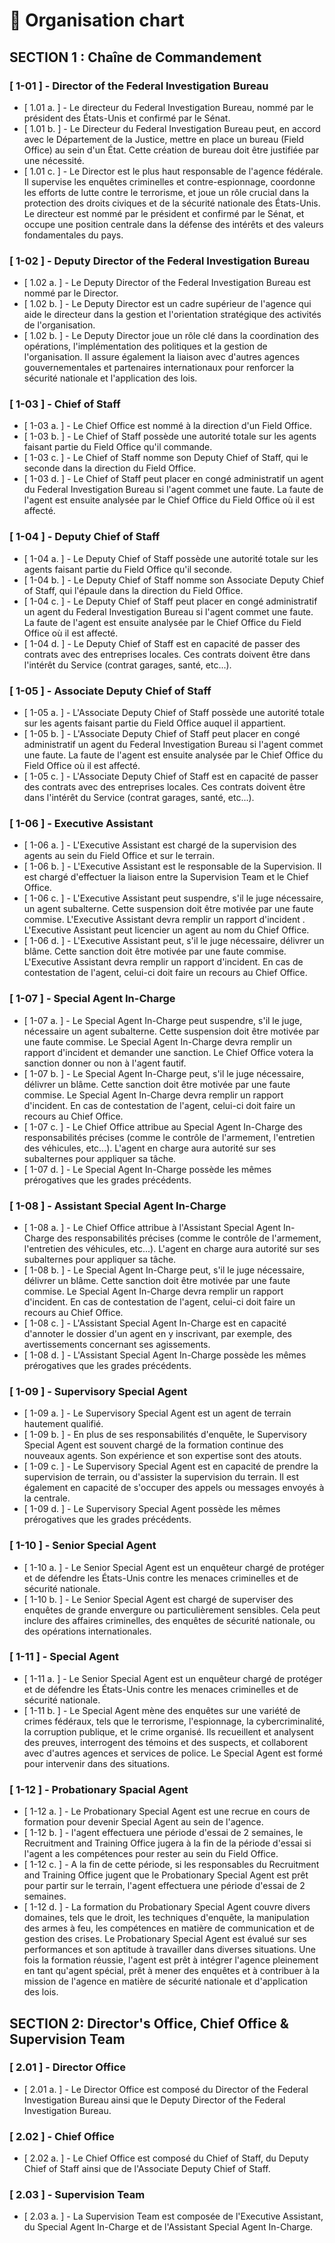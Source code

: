 # 💼 Organisation chart

## SECTION 1 : Chaîne de Commandement&#x20;

### \[ 1-01 ] - Director of the Federal Investigation Bureau&#x20;

* \[ 1.01 a. ] - Le directeur du Federal Investigation Bureau, nommé par le président des États-Unis et confirmé par le Sénat.
* \[ 1.01 b. ] - Le Directeur du Federal Investigation Bureau peut, en accord avec le Département de la Justice, mettre en place un bureau (Field Office) au sein d'un État. Cette création de bureau doit être justifiée par une nécessité.
* \[ 1.01 c. ] - Le Director est le plus haut responsable de l'agence fédérale. Il supervise les enquêtes criminelles et contre-espionnage, coordonne les efforts de lutte contre le terrorisme, et joue un rôle crucial dans la protection des droits civiques et de la sécurité nationale des États-Unis. Le directeur est nommé par le président et confirmé par le Sénat, et occupe une position centrale dans la défense des intérêts et des valeurs fondamentales du pays.

### \[ 1-02 ] - Deputy Director of the Federal Investigation Bureau&#x20;

* \[ 1.02 a. ] - Le Deputy Director of the Federal Investigation Bureau est nommé par le Director.
* \[ 1.02 b. ] - Le Deputy Director est un cadre supérieur de l'agence qui aide le directeur dans la gestion et l'orientation stratégique des activités de l'organisation.
* \[ 1.02 b. ] - Le Deputy Director joue un rôle clé dans la coordination des opérations, l'implémentation des politiques et la gestion de l'organisation. Il assure également la liaison avec d'autres agences gouvernementales et partenaires internationaux pour renforcer la sécurité nationale et l'application des lois.

### \[ 1-03 ] - Chief of Staff&#x20;

* \[ 1-03 a. ] - Le Chief Office est nommé à la direction d'un Field Office.
* \[ 1-03 b. ] - Le Chief of Staff possède une autorité totale sur les agents faisant partie du Field Office qu'il commande.
* \[ 1-03 c. ] - Le Chief of Staff nomme son Deputy Chief of Staff, qui le seconde dans la direction du Field Office.
* \[ 1-03 d. ] - Le Chief of Staff peut placer en congé administratif un agent du Federal Investigation Bureau si l'agent commet une faute. La faute de l'agent est ensuite analysée par le Chief Office du Field Office où il est affecté.

### \[ 1-04 ] - Deputy Chief of Staff&#x20;

* \[ 1-04 a. ] - Le Deputy Chief of Staff possède une autorité totale sur les agents faisant partie du Field Office qu'il seconde.
* \[ 1-04 b. ] - Le Deputy Chief of Staff nomme son Associate Deputy Chief of Staff, qui l'épaule dans la direction du Field Office.
* \[ 1-04 c. ] - Le Deputy Chief of Staff peut placer en congé administratif un agent du Federal Investigation Bureau si l'agent commet une faute. La faute de l'agent est ensuite analysée par le Chief Office du Field Office où il est affecté.
* \[ 1-04 d. ] - Le Deputy Chief of Staff est en capacité de passer des contrats avec des entreprises locales. Ces contrats doivent être dans l'intérêt du Service (contrat garages, santé, etc...).

### \[ 1-05 ] - Associate Deputy Chief of Staff&#x20;

* \[ 1-05 a. ] - L'Associate Deputy Chief of Staff possède une autorité totale sur les agents faisant partie du Field Office auquel il appartient.
* \[ 1-05 b. ] - L'Associate Deputy Chief of Staff peut placer en congé administratif un agent du Federal Investigation Bureau si l'agent commet une faute. La faute de l'agent est ensuite analysée par le Chief Office du Field Office où il est affecté.
* \[ 1-05 c. ] - L'Associate Deputy Chief of Staff est en capacité de passer des contrats avec des entreprises locales. Ces contrats doivent être dans l'intérêt du Service (contrat garages, santé, etc...).

### \[ 1-06 ] - Executive Assistant&#x20;

* \[ 1-06 a. ] - L'Executive Assistant est chargé de la supervision des agents au sein du Field Office et sur le terrain.
* \[ 1-06 b. ] - L'Executive Assistant est le responsable de la Supervision. Il est chargé d'effectuer la liaison entre la Supervision Team et le Chief Office.
* \[ 1-06 c. ] - L'Executive Assistant peut suspendre, s'il le juge nécessaire, un agent subalterne. Cette suspension doit être motivée par une faute commise. L'Executive Assistant devra remplir un rapport d'incident . L'Executive Assistant peut licencier un agent au nom du Chief Office.
* \[ 1-06 d. ] - L'Executive Assistant peut, s'il le juge nécessaire, délivrer un blâme. Cette sanction doit être motivée par une faute commise. L'Executive Assistant devra remplir un rapport d'incident. En cas de contestation de l'agent, celui-ci doit faire un recours au Chief Office.

### \[ 1-07 ] - Special Agent In-Charge&#x20;

* \[ 1-07 a. ] - Le Special Agent In-Charge peut suspendre, s'il le juge, nécessaire un agent subalterne. Cette suspension doit être motivée par une faute commise. Le Special Agent In-Charge devra remplir un rapport d'incident et demander une sanction. Le Chief Office votera la sanction donner ou non à l'agent fautif.
* \[ 1-07 b. ] - Le Special Agent In-Charge peut, s'il le juge nécessaire, délivrer un blâme. Cette sanction doit être motivée par une faute commise. Le Special Agent In-Charge devra remplir un rapport d'incident. En cas de contestation de l'agent, celui-ci doit faire un recours au Chief Office.
* \[ 1-07 c. ] - Le Chief Office attribue au Special Agent In-Charge des responsabilités précises (comme le contrôle de l'armement, l'entretien des véhicules, etc...). L'agent en charge aura autorité sur ses subalternes pour appliquer sa tâche.
* \[ 1-07 d. ] - Le Special Agent In-Charge possède les mêmes prérogatives que les grades précédents.

### \[ 1-08 ] - Assistant Special Agent In-Charge&#x20;

* \[ 1-08 a. ] - Le Chief Office attribue à l'Assistant Special Agent In-Charge des responsabilités précises (comme le contrôle de l'armement, l'entretien des véhicules, etc...). L'agent en charge aura autorité sur ses subalternes pour appliquer sa tâche.
* \[ 1-08 b. ] - Le Special Agent In-Charge peut, s'il le juge nécessaire, délivrer un blâme. Cette sanction doit être motivée par une faute commise. Le Special Agent In-Charge devra remplir un rapport d'incident. En cas de contestation de l'agent, celui-ci doit faire un recours au Chief Office.
* \[ 1-08 c. ] - L'Assistant Special Agent In-Charge est en capacité d'annoter le dossier d'un agent en y inscrivant, par exemple, des avertissements concernant ses agissements.
* \[ 1-08 d. ] - L'Assistant Special Agent In-Charge possède les mêmes prérogatives que les grades précédents.

### \[ 1-09 ] - Supervisory Special Agent&#x20;

* \[ 1-09 a. ] - Le Supervisory Special Agent est un agent de terrain hautement qualifié.
* \[ 1-09 b. ] - En plus de ses responsabilités d'enquête, le Supervisory Special Agent est souvent chargé de la formation continue des nouveaux agents. Son expérience et son expertise sont des atouts.
* \[ 1-09 c. ] - Le Supervisory Special Agent est en capacité de prendre la supervision de terrain, ou d'assister la supervision du terrain. Il est également en capacité de s'occuper des appels ou messages envoyés à la centrale.
* \[ 1-09 d. ] - Le Supervisory Special Agent possède les mêmes prérogatives que les grades précédents.

### \[ 1-10 ] - Senior Special Agent&#x20;

* \[ 1-10 a. ] - Le Senior Special Agent est un enquêteur chargé de protéger et de défendre les États-Unis contre les menaces criminelles et de sécurité nationale.
* \[ 1-10 b. ] - Le Senior Special Agent est chargé de superviser des enquêtes de grande envergure ou particulièrement sensibles. Cela peut inclure des affaires criminelles, des enquêtes de sécurité nationale, ou des opérations internationales.

### \[ 1-11 ] - Special Agent&#x20;

* \[ 1-11 a. ] - Le Senior Special Agent est un enquêteur chargé de protéger et de défendre les États-Unis contre les menaces criminelles et de sécurité nationale.
* \[ 1-11 b. ] - Le Special Agent mène des enquêtes sur une variété de crimes fédéraux, tels que le terrorisme, l'espionnage, la cybercriminalité, la corruption publique, et le crime organisé. Ils recueillent et analysent des preuves, interrogent des témoins et des suspects, et collaborent avec d'autres agences et services de police. Le Special Agent est formé pour intervenir dans des situations.

### \[ 1-12 ] - Probationary Spacial Agent

* \[ 1-12 a. ] - Le Probationary Special Agent est une recrue en cours de formation pour devenir Special Agent au sein de l'agence.
* \[ 1-12 b. ] - l'agent effectuera une période d'essai de 2 semaines, le Recruitment and Training Office jugera à la fin de la période d'essai si l'agent a les compétences pour rester au sein du Field Office.
* \[ 1-12 c. ] - A la fin de cette période, si les responsables du Recruitment and Training Office jugent que le Probationary Special Agent est prêt pour partir sur le terrain, l'agent effectuera une période d'essai de 2 semaines.
* \[ 1-12 d. ] - La formation du Probationary Special Agent couvre divers domaines, tels que le droit, les techniques d'enquête, la manipulation des armes à feu, les compétences en matière de communication et de gestion des crises. Le Probationary Special Agent est évalué sur ses performances et son aptitude à travailler dans diverses situations. Une fois la formation réussie, l'agent est prêt à intégrer l'agence pleinement en tant qu'agent spécial, prêt à mener des enquêtes et à contribuer à la mission de l'agence en matière de sécurité nationale et d'application des lois.

## SECTION 2: Director's Office, Chief Office & Supervision Team&#x20;

### \[ 2.01 ] - Director Office&#x20;

* \[ 2.01 a. ] - Le Director Office est composé du Director of the Federal Investigation Bureau ainsi que le Deputy Director of the Federal Investigation Bureau.

### \[ 2.02 ] - Chief Office&#x20;

* \[ 2.02 a. ] - Le Chief Office est composé du Chief of Staff, du Deputy Chief of Staff ainsi que de l'Associate Deputy Chief of Staff.

### \[ 2.03 ] - Supervision Team&#x20;

* \[ 2.03 a. ] - La Supervision Team est composée de l'Executive Assistant, du Special Agent In-Charge et de l'Assistant Special Agent In-Charge.
